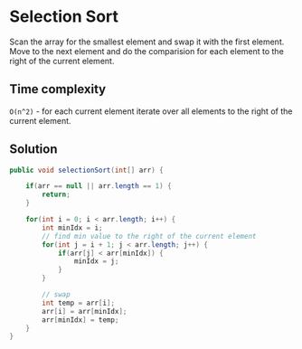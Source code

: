 # Selection Sort

Scan the array for the smallest element and swap it with the first element. Move to the next element and do the comparision for each element to the right of the current element.

## Time complexity

`O(n^2)` - for each current element iterate over all elements to the right of the current element.

## Solution

``` java
public void selectionSort(int[] arr) {

    if(arr == null || arr.length == 1) {
        return;
    }

    for(int i = 0; i < arr.length; i++) {
        int minIdx = i;
        // find min value to the right of the current element
        for(int j = i + 1; j < arr.length; j++) {
            if(arr[j] < arr[minIdx]) {
                minIdx = j;
            }
        }

        // swap
        int temp = arr[i];
        arr[i] = arr[minIdx];
        arr[minIdx] = temp;
    }
}
```
